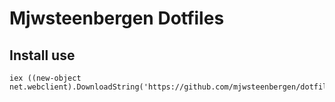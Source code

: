 # Mjwsteenbergen Dotfiles

## Install use

```
iex ((new-object net.webclient).DownloadString('https://github.com/mjwsteenbergen/dotfiles/blob/master/windows/init.ps1'))
```